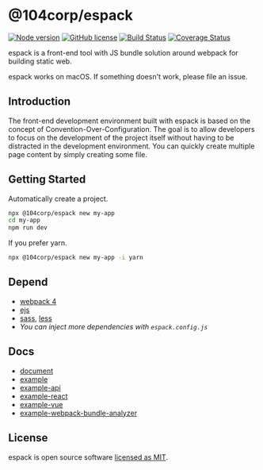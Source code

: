 # @104corp/espack

[![Node version](https://img.shields.io/badge/node-%3E%3D8.16.0-brightgreen.svg)](http://nodejs.org/) [![GitHub license](https://img.shields.io/github/license/104corp/espack.svg)](https://github.com/104corp/espack/blob/master/LICENSE) [![Build Status](https://travis-ci.org/104corp/espack.svg?branch=master)](https://travis-ci.org/104corp/espack) [![Coverage Status](https://coveralls.io/repos/github/104corp/espack/badge.svg?branch=master)](https://coveralls.io/github/104corp/espack?branch=master)

espack is a front-end tool with JS bundle solution around webpack for building static web.

espack works on macOS. If something doesn't work, please file an issue.

## Introduction

The front-end development environment built with espack is based on the concept of Convention-Over-Configuration. The goal is to allow developers to focus on the development of the project itself without having to be distracted in the development environment. You can quickly create multiple page content by simply creating some file.

## Getting Started

Automatically create a project.

``` sh
npx @104corp/espack new my-app
cd my-app
npm run dev
```

If you prefer yarn.

``` sh
npx @104corp/espack new my-app -i yarn
```

## Depend

* [webpack 4](https://webpack.js.org/)
* [ejs](https://github.com/mde/ejs)
* [sass](http://sass-lang.com/), [less](http://lesscss.org/)
* *You can inject more dependencies with `espack.config.js`*


## Docs

* [document](https://github.com/104corp/espack/wiki)
* [example](https://github.com/104corp/espack/tree/example)
* [example-api](https://github.com/104corp/espack/tree/example-api)
* [example-react](https://github.com/104corp/espack/tree/example-react)
* [example-vue](https://github.com/104corp/espack/tree/example-vue)
* [example-webpack-bundle-analyzer](https://github.com/104corp/espack/tree/example-webpack-bundle-analyzer)

## License

espack is open source software [licensed as MIT](https://github.com/104corp/espack/blob/master/LICENSE).